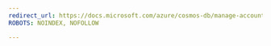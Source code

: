 ```yaml
---
redirect_url: https://docs.microsoft.com/azure/cosmos-db/manage-account-with-powershell
ROBOTS: NOINDEX, NOFOLLOW

---
```

